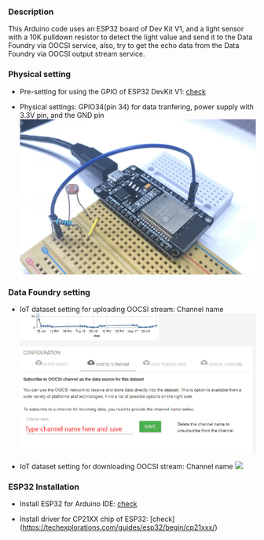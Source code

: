 ### Description

This Arduino code uses an ESP32 board of Dev Kit V1, and a light sensor with a 10K pulldown resistor to detect the light value and send it to the Data Foundry via OOCSI service, also, try to get the echo data from the Data Foundry via OOCSI output stream service.


### Physical setting

* Pre-setting for using the GPIO of ESP32 DevKit V1: [check](https://randomnerdtutorials.com/esp32-adc-analog-read-arduino-ide/)

* Physical settings: GPIO34(pin 34) for data tranfering, power supply with 3.3V pin, and the GND pin
![](images/esp32-lightSensor-OOCSI.jpg)


### Data Foundry setting

* IoT dataset setting for uploading OOCSI stream: Channel name
![](images/usecase-esp32-OOCSI-upload.jpg)

* IoT dataset setting for downloading OOCSI stream: Channel name
![](images/usecase-esp32-OOCSI-downlaod.jpg)

### ESP32 Installation

* Install ESP32 for Arduino IDE: [check](https://randomnerdtutorials.com/installing-the-esp32-board-in-arduino-ide-windows-instructions/)

* Install driver for CP21XX chip of ESP32: [check] (https://techexplorations.com/guides/esp32/begin/cp21xxx/)